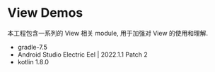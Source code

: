 # View Demos

本工程包含一系列的 View 相关 module, 用于加强对 View 的使用和理解.

- gradle-7.5
- Android Studio Electric Eel | 2022.1.1 Patch 2
- kotlin 1.8.0

